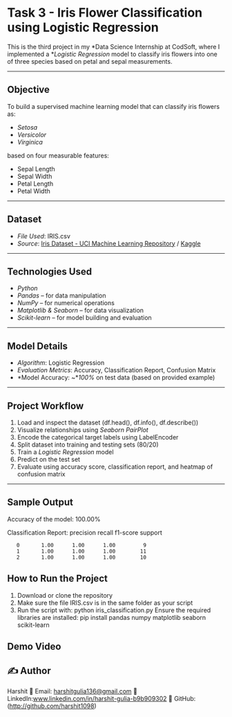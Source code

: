 # Task 3 - Iris Flower Classification using Logistic Regression

This is the third project in my *Data Science Internship at CodSoft, where I implemented a **Logistic Regression* model to classify iris flowers into one of three species based on petal and sepal measurements.

---

##  Objective

To build a supervised machine learning model that can classify iris flowers as:
- *Setosa*
- *Versicolor*
- *Virginica*

based on four measurable features:
- Sepal Length
- Sepal Width
- Petal Length
- Petal Width

---

##  Dataset

- *File Used*: IRIS.csv  
- *Source*: [Iris Dataset - UCI Machine Learning Repository](https://archive.ics.uci.edu/ml/datasets/iris) / [Kaggle](https://www.kaggle.com/datasets/arshid/iris-flower-dataset)

---

##  Technologies Used

- *Python*
- *Pandas* – for data manipulation
- *NumPy* – for numerical operations
- *Matplotlib & Seaborn* – for data visualization
- *Scikit-learn* – for model building and evaluation

---

## Model Details

- *Algorithm*: Logistic Regression  
- *Evaluation Metrics*: Accuracy, Classification Report, Confusion Matrix  
- *Model Accuracy: ~**100%* on test data (based on provided example)

---

##  Project Workflow

1. Load and inspect the dataset (df.head(), df.info(), df.describe())
2. Visualize relationships using *Seaborn PairPlot*
3. Encode the categorical target labels using LabelEncoder
4. Split dataset into training and testing sets (80/20)
5. Train a *Logistic Regression* model
6. Predict on the test set
7. Evaluate using accuracy score, classification report, and heatmap of confusion matrix

---

##  Sample Output
Accuracy of the model: 100.00%

Classification Report:
precision recall f1-score support

       0       1.00      1.00      1.00         9
       1       1.00      1.00      1.00        11
       2       1.00      1.00      1.00        10

##  How to Run the Project

1. Download or clone the repository
2. Make sure the file IRIS.csv is in the same folder as your script
3. Run the script with:
python iris_classification.py
Ensure the required libraries are installed:
pip install pandas numpy matplotlib seaborn scikit-learn
##  Demo Video


## ✍ Author
Harshit
📧 Email: harshitgulia136@gmail.com
🔗 LinkedIn:www.linkedin.com/in/harshit-gulia-b9b909302
🐙 GitHub: (http://github.com/harshit1098)

